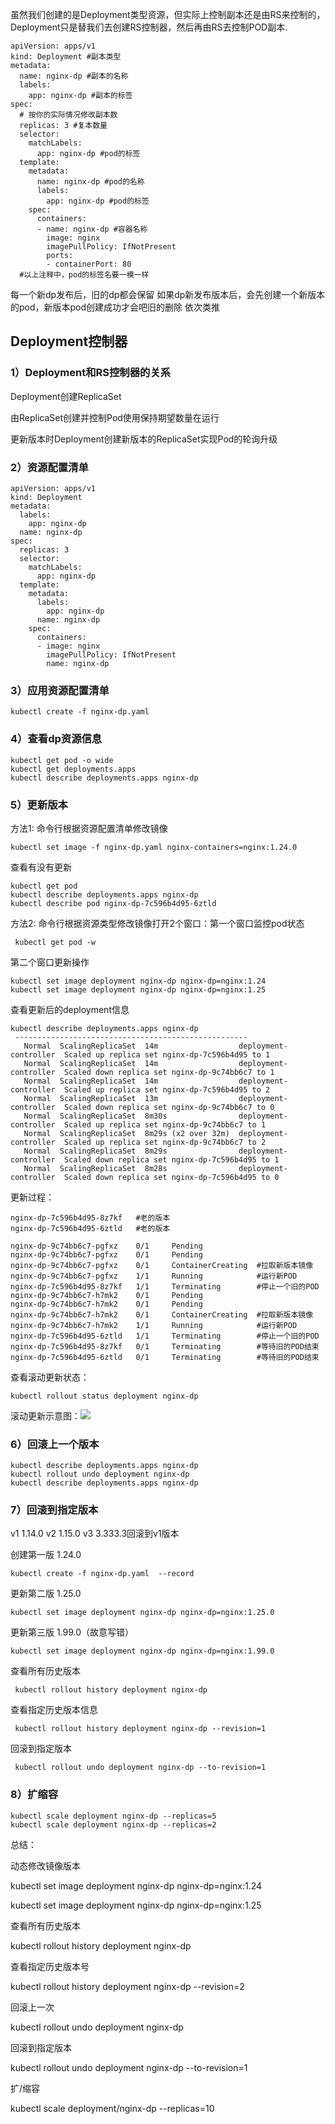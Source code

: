 虽然我们创建的是Deployment类型资源，但实际上控制副本还是由RS来控制的，Deployment只是替我们去创建RS控制器，然后再由RS去控制POD副本.

```
apiVersion: apps/v1
kind: Deployment #副本类型
metadata:
  name: nginx-dp #副本的名称
  labels:
    app: nginx-dp #副本的标签
spec:
  # 按你的实际情况修改副本数
  replicas: 3 #复本数量
  selector:
    matchLabels:
      app: nginx-dp #pod的标签
  template:
    metadata:
      name: nginx-dp #pod的名称
      labels:
        app: nginx-dp #pod的标签
    spec:
      containers:
      - name: nginx-dp #容器名称
        image: nginx
        imagePullPolicy: IfNotPresent
        ports:
        - containerPort: 80
  #以上注释中，pod的标签名要一模一样
```

每一个新dp发布后，旧的dp都会保留
如果dp新发布版本后，会先创建一个新版本的pod，新版本pod创建成功才会吧旧的删除
依次类推


## Deployment控制器

### 1）Deployment和RS控制器的关系

Deployment创建ReplicaSet

由ReplicaSet创建并控制Pod使用保持期望数量在运行

更新版本时Deployment创建新版本的ReplicaSet实现Pod的轮询升级

### 2）资源配置清单

```
apiVersion: apps/v1
kind: Deployment
metadata:
  labels:
    app: nginx-dp
  name: nginx-dp
spec:
  replicas: 3
  selector:
    matchLabels:
      app: nginx-dp
  template:
    metadata:
      labels:
        app: nginx-dp
      name: nginx-dp
    spec:
      containers:
      - image: nginx
        imagePullPolicy: IfNotPresent
        name: nginx-dp
```

### 3）应用资源配置清单

```
kubectl create -f nginx-dp.yaml
```

### 4）查看dp资源信息

```
kubectl get pod -o wide
kubectl get deployments.apps
kubectl describe deployments.apps nginx-dp
```

### 5）更新版本

方法1: 命令行根据资源配置清单修改镜像

```
kubectl set image -f nginx-dp.yaml nginx-containers=nginx:1.24.0
```

查看有没有更新

```
kubectl get pod 
kubectl describe deployments.apps nginx-dp
kubectl describe pod nginx-dp-7c596b4d95-6ztld
```

方法2: 命令行根据资源类型修改镜像打开2个窗口：第一个窗口监控pod状态

```
 kubectl get pod -w
```

第二个窗口更新操作

```
kubectl set image deployment nginx-dp nginx-dp=nginx:1.24
kubectl set image deployment nginx-dp nginx-dp=nginx:1.25
```

查看更新后的deployment信息

```
kubectl describe deployments.apps nginx-dp 
 ----------------------------------------------------
   Normal  ScalingReplicaSet  14m                  deployment-controller  Scaled up replica set nginx-dp-7c596b4d95 to 1
   Normal  ScalingReplicaSet  14m                  deployment-controller  Scaled down replica set nginx-dp-9c74bb6c7 to 1
   Normal  ScalingReplicaSet  14m                  deployment-controller  Scaled up replica set nginx-dp-7c596b4d95 to 2
   Normal  ScalingReplicaSet  13m                  deployment-controller  Scaled down replica set nginx-dp-9c74bb6c7 to 0
   Normal  ScalingReplicaSet  8m30s                deployment-controller  Scaled up replica set nginx-dp-9c74bb6c7 to 1
   Normal  ScalingReplicaSet  8m29s (x2 over 32m)  deployment-controller  Scaled up replica set nginx-dp-9c74bb6c7 to 2
   Normal  ScalingReplicaSet  8m29s                deployment-controller  Scaled down replica set nginx-dp-7c596b4d95 to 1
   Normal  ScalingReplicaSet  8m28s                deployment-controller  Scaled down replica set nginx-dp-7c596b4d95 to 0
```

更新过程：

```
nginx-dp-7c596b4d95-8z7kf   #老的版本
nginx-dp-7c596b4d95-6ztld   #老的版本

nginx-dp-9c74bb6c7-pgfxz    0/1     Pending   
nginx-dp-9c74bb6c7-pgfxz    0/1     Pending
nginx-dp-9c74bb6c7-pgfxz    0/1     ContainerCreating  #拉取新版本镜像
nginx-dp-9c74bb6c7-pgfxz    1/1     Running            #运行新POD
nginx-dp-7c596b4d95-8z7kf   1/1     Terminating        #停止一个旧的POD
nginx-dp-9c74bb6c7-h7mk2    0/1     Pending            
nginx-dp-9c74bb6c7-h7mk2    0/1     Pending           
nginx-dp-9c74bb6c7-h7mk2    0/1     ContainerCreating  #拉取新版本镜像
nginx-dp-9c74bb6c7-h7mk2    1/1     Running            #运行新POD
nginx-dp-7c596b4d95-6ztld   1/1     Terminating        #停止一个旧的POD
nginx-dp-7c596b4d95-8z7kf   0/1     Terminating        #等待旧的POD结束
nginx-dp-7c596b4d95-6ztld   0/1     Terminating        #等待旧的POD结束
```

查看滚动更新状态：

```
kubectl rollout status deployment nginx-dp
```

滚动更新示意图：![](https://cdn.nlark.com/yuque/0/2024/webp/830385/1724978350814-231f283a-665a-469e-aa0e-27fda4c5336b.webp?x-oss-process=image%2Fwatermark%2Ctype_d3F5LW1pY3JvaGVp%2Csize_35%2Ctext_6Lev6aOe5a2m5Z-O%2Ccolor_FFFFFF%2Cshadow_50%2Ct_80%2Cg_se%2Cx_10%2Cy_10)

### 6）回滚上一个版本

```
kubectl describe deployments.apps nginx-dp 
kubectl rollout undo deployment nginx-dp
kubectl describe deployments.apps nginx-dp
```

### 7）回滚到指定版本

v1 1.14.0 v2 1.15.0 v3 3.333.3回滚到v1版本

创建第一版 1.24.0

```
kubectl create -f nginx-dp.yaml  --record
```

更新第二版 1.25.0

```
kubectl set image deployment nginx-dp nginx-dp=nginx:1.25.0
```

更新第三版 1.99.0（故意写错）

```
kubectl set image deployment nginx-dp nginx-dp=nginx:1.99.0
```

查看所有历史版本

```
 kubectl rollout history deployment nginx-dp
```

查看指定历史版本信息

```
 kubectl rollout history deployment nginx-dp --revision=1
```

回滚到指定版本

```
 kubectl rollout undo deployment nginx-dp --to-revision=1
```

### 8）扩缩容

```
kubectl scale deployment nginx-dp --replicas=5
kubectl scale deployment nginx-dp --replicas=2
```

总结：

动态修改镜像版本

kubectl set image deployment nginx-dp nginx-dp=nginx:1.24

kubectl set image deployment nginx-dp nginx-dp=nginx:1.25

查看所有历史版本

kubectl rollout history deployment nginx-dp

查看指定历史版本号

kubectl rollout history deployment nginx-dp --revision=2

回滚上一次

kubectl rollout undo deployment nginx-dp

回滚到指定版本

kubectl rollout undo deployment nginx-dp --to-revision=1

扩/缩容

kubectl scale deployment/nginx-dp --replicas=10




